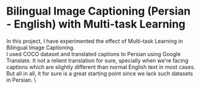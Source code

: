 # Bilingual Image Captioning (Persian - English) with Multi-task Learning
In this project, I have experimented the effect of Multi-task Learning in Bilingual Image Captioning. \
I used COCO dataset and translated captions to Persian using Google Translate. It not a relient translation for sure, specially when we're facing captions which are slightly different than normal English text in most cases. But all in all, it for sure is a great starting point since we lack such datasets in Persian. \
